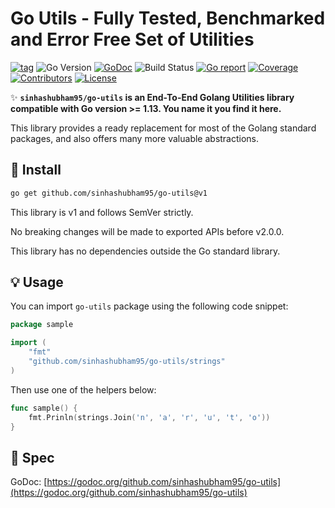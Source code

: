 # Go Utils - Fully Tested, Benchmarked and Error Free Set of Utilities

[![tag](https://img.shields.io/github/tag/sinhashubham95/go-utils.svg)](https://github.com/sinhashubham95/go-utils/releases)
![Go Version](https://img.shields.io/badge/Go-%3E%3D%201.13-%23007d9c)
[![GoDoc](https://godoc.org/github.com/sinhashubham95/go-utils?status.svg)](https://pkg.go.dev/github.com/sinhashubham95/go-utils)
![Build Status](https://github.com/sinhashubham95/go-utils/actions/workflows/test.yml/badge.svg)
[![Go report](https://goreportcard.com/badge/github.com/sinhashubham95/go-utils)](https://goreportcard.com/report/github.com/sinhashubham95/go-utils)
[![Coverage](https://img.shields.io/codecov/c/github/sinhashubham95/go-utils)](https://codecov.io/gh/sinhashubham95/go-utils)
[![Contributors](https://img.shields.io/github/contributors/sinhashubham95/go-utils)](https://github.com/sinhashubham95/go-utils/graphs/contributors)
[![License](https://img.shields.io/github/license/sinhashubham95/go-utils)](./LICENSE)

✨ **`sinhashubham95/go-utils` is an End-To-End Golang Utilities library compatible with Go version >= 1.13. You name it you find it here.**

This library provides a ready replacement for most of the Golang standard packages, and also offers many more valuable abstractions.

## 🚀 Install

```sh
go get github.com/sinhashubham95/go-utils@v1
```

This library is v1 and follows SemVer strictly.

No breaking changes will be made to exported APIs before v2.0.0.

This library has no dependencies outside the Go standard library.

## 💡 Usage

You can import `go-utils` package using the following code snippet:

```go
package sample

import (
    "fmt"
    "github.com/sinhashubham95/go-utils/strings"
)
```

Then use one of the helpers below:

```go
func sample() {
	fmt.Prinln(strings.Join('n', 'a', 'r', 'u', 't', 'o'))
}
```

## 🤠 Spec

GoDoc: [https://godoc.org/github.com/sinhashubham95/go-utils](https://godoc.org/github.com/sinhashubham95/go-utils)
